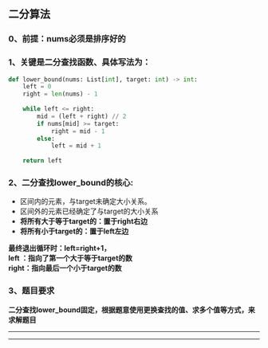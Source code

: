 ## 二分算法

### 0、前提：nums必须是排序好的

### 1、**关键是二分查找函数、具体写法为：**
```py
def lower_bound(nums: List[int], target: int) -> int:
    left = 0
    right = len(nums) - 1
    
    while left <= right:
        mid = (left + right) // 2
        if nums[mid] >= target:
            right = mid - 1
        else:
            left = mid + 1
        
    return left
```
### 2、**二分查找lower_bound的核心:**

* 区间内的元素，与target未确定大小关系。
* 区间外的元素已经确定了与target的大小关系
* **将所有大于等于target的：置于right右边**
* **将所有小于target的：置于left左边**

**最终退出循环时：left=right+1，  
left ：指向了第一个大于等于target的数  
right：指向最后一个小于target的数**
    
### 3、题目要求
**二分查找lower_bound固定，根据题意使用更换查找的值、求多个值等方式，来求解题目**

<hr>
<hr>
